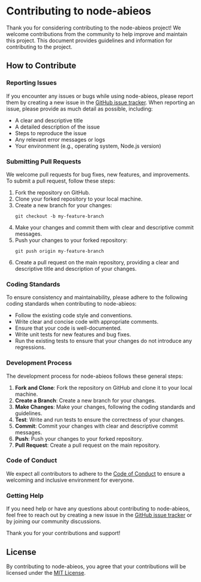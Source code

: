 # Contributing to node-abieos

Thank you for considering contributing to the node-abieos project! We welcome contributions from the community to help improve and maintain this project. This document provides guidelines and information for contributing to the project.

## How to Contribute

### Reporting Issues

If you encounter any issues or bugs while using node-abieos, please report them by creating a new issue in the [GitHub issue tracker](https://github.com/pixelgenius-id/node-abieos/issues). When reporting an issue, please provide as much detail as possible, including:

- A clear and descriptive title
- A detailed description of the issue
- Steps to reproduce the issue
- Any relevant error messages or logs
- Your environment (e.g., operating system, Node.js version)

### Submitting Pull Requests

We welcome pull requests for bug fixes, new features, and improvements. To submit a pull request, follow these steps:

1. Fork the repository on GitHub.
2. Clone your forked repository to your local machine.
3. Create a new branch for your changes:
   ```shell
   git checkout -b my-feature-branch
   ```
4. Make your changes and commit them with clear and descriptive commit messages.
5. Push your changes to your forked repository:
   ```shell
   git push origin my-feature-branch
   ```
6. Create a pull request on the main repository, providing a clear and descriptive title and description of your changes.

### Coding Standards

To ensure consistency and maintainability, please adhere to the following coding standards when contributing to node-abieos:

- Follow the existing code style and conventions.
- Write clear and concise code with appropriate comments.
- Ensure that your code is well-documented.
- Write unit tests for new features and bug fixes.
- Run the existing tests to ensure that your changes do not introduce any regressions.

### Development Process

The development process for node-abieos follows these general steps:

1. **Fork and Clone**: Fork the repository on GitHub and clone it to your local machine.
2. **Create a Branch**: Create a new branch for your changes.
3. **Make Changes**: Make your changes, following the coding standards and guidelines.
4. **Test**: Write and run tests to ensure the correctness of your changes.
5. **Commit**: Commit your changes with clear and descriptive commit messages.
6. **Push**: Push your changes to your forked repository.
7. **Pull Request**: Create a pull request on the main repository.

### Code of Conduct

We expect all contributors to adhere to the [Code of Conduct](CODE_OF_CONDUCT.md) to ensure a welcoming and inclusive environment for everyone.

### Getting Help

If you need help or have any questions about contributing to node-abieos, feel free to reach out by creating a new issue in the [GitHub issue tracker](https://github.com/pixelgenius-id/node-abieos/issues) or by joining our community discussions.

Thank you for your contributions and support!

## License

By contributing to node-abieos, you agree that your contributions will be licensed under the [MIT License](../LICENSE).
